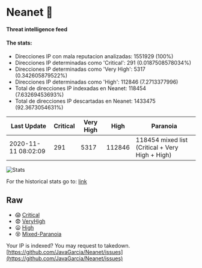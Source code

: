 # Neanet :hocho:
#### Threat intelligence feed
#### The stats:

- Direcciones IP con mala reputacion analizadas: 1551929 (100%)
- Direcciones IP determinadas como 'Critical':  291 (0.0187508578034%)
- Direcciones IP determinadas como 'Very High':  5317 (0.342605879522%)
- Direcciones IP determinadas como 'High':  112846 (7.2713377996)
- Total de direcciones IP indexadas en Neanet:  118454 (7.63269453693%)
- Total de direcciones IP descartadas en Neanet:  1433475 (92.3673054631%)

| Last Update | Critical | Very High | High | Paranoia |
| --- | --- | --- | --- | --- |
| 2020-11-11 08:02:09 | 291 | 5317 | 112846 | 118454 mixed list (Critical + Very High + High)|

![Stats](https://docs.google.com/spreadsheets/d/e/2PACX-1vSnaNMIXVabIpDJjufMlzH7poXnshF3mgd8Is1g9ytUEzVsP5my4Trn8f-xkoLLQ38xpL3HtmUexLo6/pubchart?oid=501124687&format=image)

For the historical stats go to: [link](/stats.csv)
## Raw
- :scream: [Critical](https://raw.githubusercontent.com/JavaGarcia/Neanet/master/blacklists/neanet_critical.txt)
- :fearful: [VeryHigh](https://raw.githubusercontent.com/JavaGarcia/Neanet/master/blacklists/neanet_veryHigh.txtt)
- :frowning: [High](https://raw.githubusercontent.com/JavaGarcia/Neanet/master/blacklists/neanet_high.txt)
- :dizzy_face: [Mixed-Paranoia](https://raw.githubusercontent.com/JavaGarcia/Neanet/master/blacklists/neanet_all.txt)


Your IP is indexed? You may request to takedown. [https://github.com/JavaGarcia/Neanet/issues](https://github.com/JavaGarcia/Neanet/issues)













































































































































































































































































































































































































































































































































































































































































































































































































































































































































































































































































































































































































































































































































































































































































































































































































































































































































































































































































































































































































































































































































